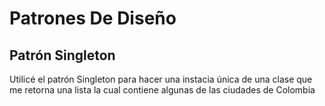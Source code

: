 # Patrones De Diseño
## Patrón Singleton
Utilicé el patrón Singleton para hacer una instacia única de una clase que me retorna una lista la cual contiene algunas de las ciudades de Colombia 
